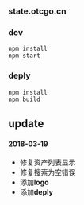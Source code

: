 ### state.otcgo.cn


### dev
```
npm install
npm start
```


### deply
```
npm install 
npm build
```


## update


#### 2018-03-19
* 修复资产列表显示
* 修复搜索为空错误
* 添加**logo**
* 添加**deply**